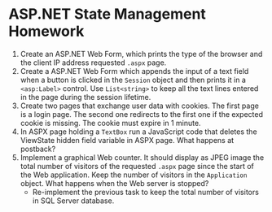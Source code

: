 # ASP.NET State Management Homework
1. Create an ASP.NET Web Form, which prints the type of the browser and the client IP address requested `.aspx` page.
1. Create a ASP.NET Web Form which appends the input of a text field when a button is clicked in the `Session` object and then prints it in a `<asp:Label>` control. Use `List<string>` to keep all the text lines entered in the page during the session lifetime.
1. Create two pages that exchange user data with cookies. The first page is a login page. The second one redirects to the first one if the expected cookie is missing. The cookie must expire in 1 minute.
1. In ASPX page holding a `TextBox` run a JavaScript code that deletes the ViewState hidden field variable in ASPX page. What happens at postback?
1. Implement a graphical Web counter. It should display as JPEG image the total number of visitors of the requested `.aspx` page since the start of the Web application. Keep the number of visitors in the `Application` object. What happens when the Web server is stopped?
    - Re-implement the previous task to keep the total number of visitors in SQL Server database.